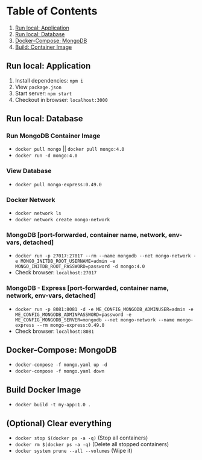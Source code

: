 # Table of Contents
1. [Run local: Application](#run-local-app)
2. [Run local: Database](#run-local-db)
3. [Docker-Compose: MongoDB](#docker-compose)
4. [Build: Container Image](#build)

## <a name="run-local-app">Run local: Application</a>
1. Install dependencies: `npm i`
2. View `package.json`
3. Start server: `npm start`
4. Checkout in browser: `localhost:3000`

## <a name="run-local-db">Run local: Database</a>
### Run MongoDB Container Image
* `docker pull mongo` || `docker pull mongo:4.0`
* `docker run -d mongo:4.0`
### View Database
* `docker pull mongo-express:0.49.0`
### Docker Network
* `docker network ls`
* `docker network create mongo-network`
### MongoDB [port-forwarded, container name, network, env-vars, detached]
* `docker run -p 27017:27017 --rm --name mongodb --net mongo-network -e MONGO_INITDB_ROOT_USERNAME=admin -e MONGO_INITDB_ROOT_PASSWORD=password -d mongo:4.0`
* Check browser: `localhost:27017`
### MongoDB - Express [port-forwarded, container name, network, env-vars, detached]
* `docker run -p 8081:8081 -d -e ME_CONFIG_MONGODB_ADMINUSER=admin -e ME_CONFIG_MONGODB_ADMINPASSWORD=password -e ME_CONFIG_MONGODB_SERVER=mongodb --net mongo-network --name mongo-express --rm mongo-express:0.49.0`
* Check browser: `localhost:8081`

## <a name="docker-compose">Docker-Compose: MongoDB</a>
* `docker-compose -f mongo.yaml up -d`
* `docker-compose -f mongo.yaml down`

## <a name="build">Build Docker Image</a>
* `docker build -t my-app:1.0 .`

## <a name="Clear">(Optional) Clear everything</a>
* `docker stop $(docker ps -a -q)` (Stop all containers)
* `docker rm $(docker ps -a -q)` (Delete all stopped containers)
* `docker system prune --all --volumes` (Wipe it)